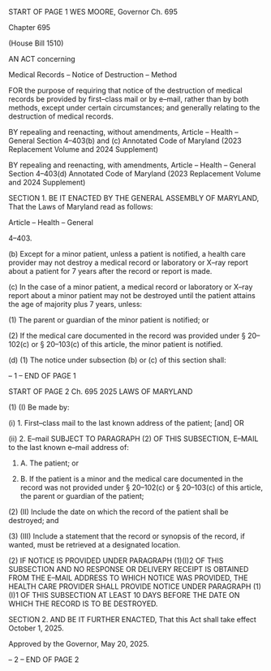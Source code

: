 START OF PAGE 1
WES MOORE, Governor Ch. 695

Chapter 695

(House Bill 1510)

AN ACT concerning

Medical Records – Notice of Destruction – Method

FOR the purpose of requiring that notice of the destruction of medical records be provided
by first–class mail or by e–mail, rather than by both methods, except under certain
circumstances; and generally relating to the destruction of medical records.

BY repealing and reenacting, without amendments,
Article – Health – General
Section 4–403(b) and (c)
Annotated Code of Maryland
(2023 Replacement Volume and 2024 Supplement)

BY repealing and reenacting, with amendments,
Article – Health – General
Section 4–403(d)
Annotated Code of Maryland
(2023 Replacement Volume and 2024 Supplement)

SECTION 1. BE IT ENACTED BY THE GENERAL ASSEMBLY OF MARYLAND,
That the Laws of Maryland read as follows:

Article – Health – General

4–403.

(b) Except for a minor patient, unless a patient is notified, a health care provider
may not destroy a medical record or laboratory or X–ray report about a patient for 7 years
after the record or report is made.

(c) In the case of a minor patient, a medical record or laboratory or X–ray report
about a minor patient may not be destroyed until the patient attains the age of majority
plus 7 years, unless:

(1) The parent or guardian of the minor patient is notified; or

(2) If the medical care documented in the record was provided under §
20–102(c) or § 20–103(c) of this article, the minor patient is notified.

(d) (1) The notice under subsection (b) or (c) of this section shall:

– 1 –
END OF PAGE 1

START OF PAGE 2
Ch. 695 2025 LAWS OF MARYLAND

(1) (I) Be made by:

(i) 1. First–class mail to the last known address of the patient;
[and] OR

(ii) 2. E–mail SUBJECT TO PARAGRAPH (2) OF THIS
SUBSECTION, E–MAIL to the last known e–mail address of:

1. A. The patient; or

2. B. If the patient is a minor and the medical care documented
in the record was not provided under § 20–102(c) or § 20–103(c) of this article, the parent
or guardian of the patient;

(2) (II) Include the date on which the record of the patient shall be
destroyed; and

(3) (III) Include a statement that the record or synopsis of the record, if
wanted, must be retrieved at a designated location.

(2) IF NOTICE IS PROVIDED UNDER PARAGRAPH (1)(I)2 OF THIS
SUBSECTION AND NO RESPONSE OR DELIVERY RECEIPT IS OBTAINED FROM THE
E–MAIL ADDRESS TO WHICH NOTICE WAS PROVIDED, THE HEALTH CARE PROVIDER
SHALL PROVIDE NOTICE UNDER PARAGRAPH (1)(I)1 OF THIS SUBSECTION AT LEAST
10 DAYS BEFORE THE DATE ON WHICH THE RECORD IS TO BE DESTROYED.

SECTION 2. AND BE IT FURTHER ENACTED, That this Act shall take effect
October 1, 2025.

Approved by the Governor, May 20, 2025.

– 2 –
END OF PAGE 2
